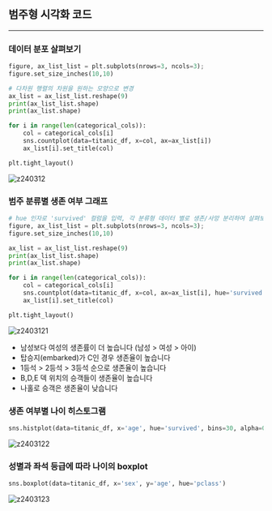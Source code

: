 ## 범주형 시각화 코드

---

### 데이터 분포 살펴보기

```python
figure, ax_list_list = plt.subplots(nrows=3, ncols=3);
figure.set_size_inches(10,10)

# 다차원 행렬의 차원을 원하는 모양으로 변경
ax_list = ax_list_list.reshape(9)
print(ax_list_list.shape)
print(ax_list.shape)

for i in range(len(categorical_cols)):
    col = categorical_cols[i]
    sns.countplot(data=titanic_df, x=col, ax=ax_list[i])
    ax_list[i].set_title(col)

plt.tight_layout()
```

![z240312](https://github.com/zacinthepark/TIL/assets/86648892/e778b518-77b2-4600-9bcf-4895ba8d1f8e)

### 범주 분류별 생존 여부 그래프

```python
# hue 인자로 'survived' 컬럼을 입력, 각 분류형 데이터 별로 생존/사망 분리하여 살펴보기
figure, ax_list_list = plt.subplots(nrows=3, ncols=3);
figure.set_size_inches(10,10)

ax_list = ax_list_list.reshape(9)
print(ax_list_list.shape)
print(ax_list.shape)

for i in range(len(categorical_cols)):
    col = categorical_cols[i]
    sns.countplot(data=titanic_df, x=col, ax=ax_list[i], hue='survived')
    ax_list[i].set_title(col)

plt.tight_layout()
```

![z2403121](https://github.com/zacinthepark/TIL/assets/86648892/4e2b15ee-7e85-4848-a76c-41618eeed55c)

- 남성보다 여성의 생존률이 더 높습니다 (남성 > 여성 > 아이)
- 탑승지(embarked)가 C인 경우 생존율이 높습니다
- 1등석 > 2등석 > 3등석 순으로 생존율이 높습니다
- B,D,E 덱 위치의 승객들이 생존율이 높습니다
- 나홀로 승객은 생존율이 낮습니다

### 생존 여부별 나이 히스토그램

```python
sns.histplot(data=titanic_df, x='age', hue='survived', bins=30, alpha=0.3)
```

![z2403122](https://github.com/zacinthepark/TIL/assets/86648892/5c177a7b-3e69-448b-a996-38ac0cd4f244)

### 성별과 좌석 등급에 따라 나이의 boxplot

```python
sns.boxplot(data=titanic_df, x='sex', y='age', hue='pclass')
```

![z2403123](https://github.com/zacinthepark/TIL/assets/86648892/48db7559-b4e6-423f-860c-0355b2ec7880)
